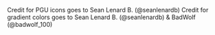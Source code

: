 Credit for PGU icons goes to Sean Lenard B. (@seanlenardb)
Credit for gradient colors goes to Sean Lenard B. (@seanlenardb) & BadWolf (@badwolf_100)
 